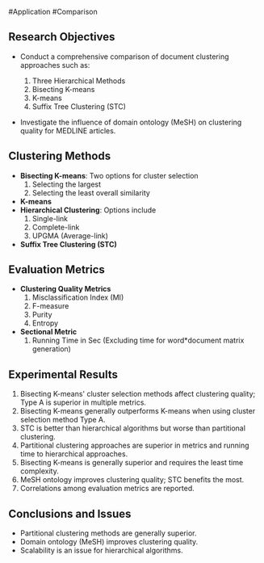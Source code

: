 #Application #Comparison
## Research Objectives
- Conduct a comprehensive comparison of document clustering approaches such as:
  1. Three Hierarchical Methods
  2. Bisecting K-means
  3. K-means
  4. Suffix Tree Clustering (STC)
  
- Investigate the influence of domain ontology (MeSH) on clustering quality for MEDLINE articles.

## Clustering Methods
- **Bisecting K-means**: Two options for cluster selection
  1. Selecting the largest
  2. Selecting the least overall similarity
- **K-means**
- **Hierarchical Clustering**: Options include
  1. Single-link
  2. Complete-link
  3. UPGMA (Average-link)
- **Suffix Tree Clustering (STC)**

## Evaluation Metrics
- **Clustering Quality Metrics**
  1. Misclassification Index (MI)
  2. F-measure
  3. Purity
  4. Entropy
- **Sectional Metric**
  1. Running Time in Sec (Excluding time for word*document matrix generation)

## Experimental Results
1. Bisecting K-means' cluster selection methods affect clustering quality; Type A is superior in multiple metrics.
2. Bisecting K-means generally outperforms K-means when using cluster selection method Type A.
3. STC is better than hierarchical algorithms but worse than partitional clustering.
4. Partitional clustering approaches are superior in metrics and running time to hierarchical approaches.
5. Bisecting K-means is generally superior and requires the least time complexity.
6. MeSH ontology improves clustering quality; STC benefits the most.
7. Correlations among evaluation metrics are reported.

## Conclusions and Issues
- Partitional clustering methods are generally superior.
- Domain ontology (MeSH) improves clustering quality.
- Scalability is an issue for hierarchical algorithms.


